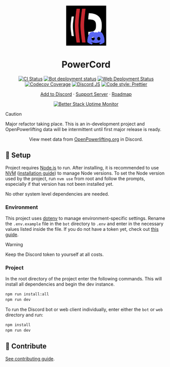 <p align="center">
    <img width="125" height="125" alt="PowerCord logo" src="PowerCord.png">
    <h1 align="center">PowerCord</h1>
</p>

<p align="center">
    <a href="https://github.com/KnightedKestrel/PowerCord/actions/workflows/ci.yml"><img src="https://github.com/KnightedKestrel/PowerCord/actions/workflows/ci.yml/badge.svg" alt="CI Status" /></a>
    <a href="https://github.com/KnightedKestrel/PowerCord/actions/workflows/bot-deploy.yml"><img src="https://github.com/KnightedKestrel/PowerCord/actions/workflows/bot-deploy.yml/badge.svg" alt="Bot deployment status" /></a>
    <a href="https://powercord-gilt.vercel.app/"><img src="https://vercelbadge.vercel.app/api/KnightedKestrel/PowerCord" alt="Web Deployment Status" /></a>
    <a href="https://codecov.io/gh/KnightedKestrel/PowerCord"><img src="https://codecov.io/gh/KnightedKestrel/PowerCord/graph/badge.svg?token=04DYKZJMH3" alt="Codecov Coverage"/></a>
    <a href="https://discord.js.org/"><img src="https://img.shields.io/badge/discord.js-14.20.x-orange.svg" alt="Discord JS" /></a>
    <a href="https://github.com/prettier/prettier"><img src="https://img.shields.io/badge/code_style-prettier-ff69b4" alt="Code style: Prettier" /></a>
    <!-- <a href="https://discord.com/api/oauth2/authorize?client_id=1306740469484486697&permissions=0&scope=bot%20applications.commands"><img src="https://img.shields.io/badge/discord-invite%20to%20server-5865F2?logo=discord&logoColor=white" alt="Invite to Discord Server" /></a> -->
    <!-- <a href="https://trello.com/b/pm9X3ZfI"><img src="https://img.shields.io/badge/trello-open_roadmap-026AA7?logo=Trello&logoColor=white" alt="Open Trello board" /></a> -->
</p>

<p align="center">
    <a href="https://discord.com/oauth2/authorize?client_id=1306740469484486697&permissions=0&scope=bot%20applications.commands">Add to Discord</a>
    ·
    <a href="https://discord.com/invite/MZfchrRah4">Support Server</a>
    ·
    <a href="https://trello.com/b/pm9X3ZfI">Roadmap</a>
</p>

<p align="center">
    <a href="https://status.powercord.gg/"><img src="https://uptime.betterstack.com/status-badges/v3/monitor/26gjw.svg" alt="Better Stack Uptime Monitor" /></a>
</p>

> [!CAUTION]
> Major refactor taking place. This is an in-development project and OpenPowerlifting data will be intermittent until first major release is ready.

<p align="center">
    View meet data from <a href="https://www.openpowerlifting.org/">OpenPowerlifting.org</a> in Discord.
</p>

## 🚀 Setup

Project requires [Node.js](https://nodejs.org/) to run. After installing, it is recommended to use [NVM](https://github.com/nvm-sh/nvm) ([installation guide](https://www.freecodecamp.org/news/node-version-manager-nvm-install-guide/)) to manage Node versions. To set the Node version used by the project, run `nvm use` from root and follow the prompts, especially if that version has not been installed yet.

No other system level dependencies are needed.

### Environment

This project uses [dotenv](https://github.com/motdotla/dotenv#readme) to manage environment-specific settings. Rename the `.env.example` file in the `bot` directory to `.env` and enter in the necessary values listed inside the file. If you do not have a token yet, check out [this guide](https://discordjs.guide/preparations/setting-up-a-bot-application.html).

> [!WARNING]
> Keep the Discord token to yourself at all costs.

### Project

In the root directory of the project enter the following commands. This will install all dependencies and begin the dev instance.

```sh
npm run install:all
npm run dev
```

To run the Discord bot or web client individually, enter either the `bot` or `web` directory and run:

```sh
npm install
npm run dev
```

## 🧱 Contribute

[See contributing guide](CONTRIBUTING.md).
